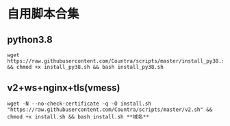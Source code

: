 # 自用脚本合集

## python3.8

```shell
wget https://raw.githubusercontent.com/Countra/scripts/master/install_py38.sh && chmod +x install_py38.sh && bash install_py38.sh
```

## v2+ws+nginx+tls(vmess)
```shell
wget -N --no-check-certificate -q -O install.sh "https://raw.githubusercontent.com/Countra/scripts/master/v2.sh" && chmod +x install.sh && bash install.sh **域名**
```